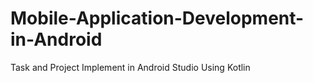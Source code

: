 # Mobile-Application-Development-in-Android
Task and Project Implement in Android Studio Using Kotlin 
